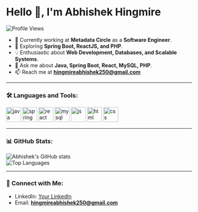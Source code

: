 # Hello 👋, I'm Abhishek Hingmire  

![Profile Views](https://komarev.com/ghpvc/?username=abhishekhingmire&color=blue)

- 🔭 Currently working at **Metadata Circle** as a **Software Engineer**.  
- 🌱 Exploring **Spring Boot, ReactJS, and PHP**.  
- 💡 Enthusiastic about **Web Development, Databases, and Scalable Systems**.  
- 💬 Ask me about **Java, Spring Boot, React, MySQL, PHP**.  
- 📫 Reach me at **hingmireabhishek250@gmail.com**  

---

### 🛠️ Languages and Tools:
<p>
  <img src="https://cdn.jsdelivr.net/gh/devicons/devicon/icons/java/java-original.svg" alt="java" width="40" height="40"/>
  <img src="https://cdn.jsdelivr.net/gh/devicons/devicon/icons/spring/spring-original.svg" alt="spring" width="40" height="40"/>
  <img src="https://cdn.jsdelivr.net/gh/devicons/devicon/icons/react/react-original.svg" alt="react" width="40" height="40"/>
  <img src="https://cdn.jsdelivr.net/gh/devicons/devicon/icons/mysql/mysql-original.svg" alt="mysql" width="40" height="40"/>
  <img src="https://cdn.jsdelivr.net/gh/devicons/devicon/icons/javascript/javascript-original.svg" alt="js" width="40" height="40"/>
  <img src="https://cdn.jsdelivr.net/gh/devicons/devicon/icons/html5/html5-original.svg" alt="html" width="40" height="40"/>
  <img src="https://cdn.jsdelivr.net/gh/devicons/devicon/icons/css3/css3-original.svg" alt="css" width="40" height="40"/>
</p>

---

### 📊 GitHub Stats:
![Abhishek's GitHub stats](https://github-readme-stats.vercel.app/api?username=abhishekhingmire&show_icons=true&theme=radical)  
![Top Languages](https://github-readme-stats.vercel.app/api/top-langs/?username=abhishekhingmire&layout=compact&theme=radical)

---

### 🚀 Connect with Me:
- LinkedIn: [Your LinkedIn](https://www.linkedin.com/in/abhishek-hingmire-a6a41a20b/)  
- Email: **hingmireabhishek250@gmail.com**  

